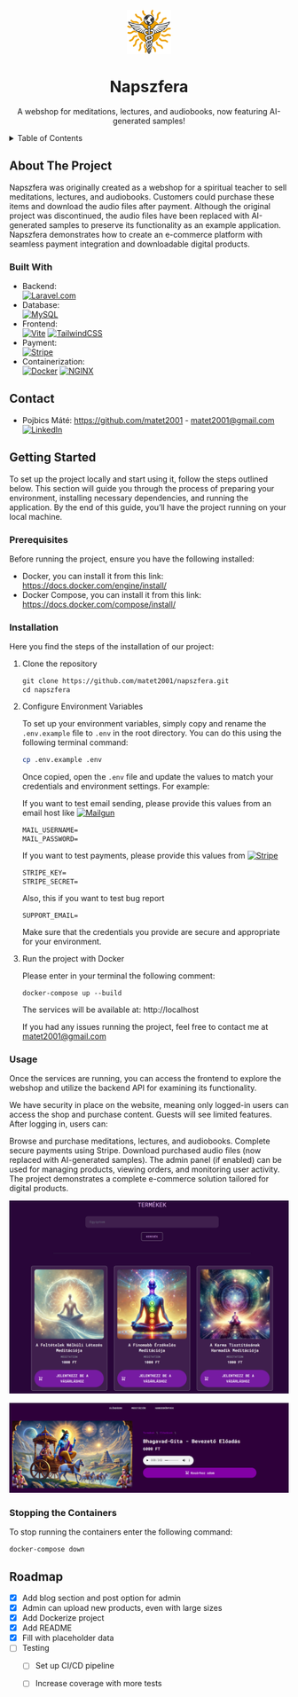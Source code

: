 <!-- PROJECT LOGO -->
<br />
<div align="center">
  <a href="https://github.com/othneildrew/Best-README-Template">
    <img src="resources/images/logo.svg" alt="Logo" width="80" height="80">
  </a>
  <h1 align="center">Napszfera</h1>

  <p align="center">
    A webshop for meditations, lectures, and audiobooks, now featuring AI-generated samples!
</p>
</div>

<!-- TABLE OF CONTENTS -->
<details>
  <summary>Table of Contents</summary>
  <ol>
    <li>
      <a href="#about-the-project">About The Project</a>
      <ul>
        <li><a href="#built-with">Built With</a></li>
      </ul>
    </li>
    <li>
      <a href="#getting-started">Getting Started</a>
      <ul>
        <li><a href="#prerequisites">Prerequisites</a></li>
        <li><a href="#installation">Installation</a></li>
      </ul>
    </li>
    <li><a href="#usage">Usage</a></li>
    <li><a href="#stopping-the-containers">Stopping the Containers</a></li>
    <li><a href="#roadmap">Roadmap</a></li>
  </ol>
</details>

<!-- ABOUT THE PROJECT -->
## About The Project
Napszfera was originally created as a webshop for a spiritual teacher to sell meditations, lectures, and audiobooks. 
Customers could purchase these items and download the audio files after payment. 
Although the original project was discontinued, the audio files have been replaced with AI-generated samples to preserve its functionality as an example application.
Napszfera demonstrates how to create an e-commerce platform with seamless payment integration and downloadable digital products.


### Built With
- Backend:  
  [![Laravel.com][Laravel.com]][Laravel-url]
- Database:  
  [![MySQL][MySQL]][MySQL-url]
- Frontend:  
  [![Vite][Vite]][Vite-url]
  [![TailwindCSS][TailwindCSS]][TailwindCSS-url]
- Payment:  
  [![Stripe][Stripe]][Stripe-url]
- Containerization:  
  [![Docker][Docker]][Docker-url]
  [![NGINX][NGINX]][NGINX-url]

<!-- CONTACT -->
## Contact

* Pojbics Máté: https://github.com/matet2001 - matet2001@gmail.com  
  [![LinkedIn][linkedin-shield]][linkedin-url]

<!-- GETTING STARTED -->
## Getting Started

To set up the project locally and start using it, follow the steps outlined below.
This section will guide you through the process of preparing your environment, installing necessary dependencies, and running the application.
By the end of this guide, you’ll have the project running on your local machine.

### Prerequisites

Before running the project, ensure you have the following installed:
- Docker, you can install it from this link: https://docs.docker.com/engine/install/
- Docker Compose, you can install it from this link: https://docs.docker.com/compose/install/

### Installation

Here you find the steps of the installation of our project:
1. Clone the repository
    ```
    git clone https://github.com/matet2001/napszfera.git
    cd napszfera
    ```

2. Configure Environment Variables

   To set up your environment variables, simply copy and rename the `.env.example` file to `.env` in the root directory. You can do this using the following terminal command:

    ```bash
    cp .env.example .env
    ```

   Once copied, open the `.env` file and update the values to match your credentials and environment settings. For example:

    If you want to test email sending, please provide this values from an email host like [![Mailgun][Mailgun]][Mailgun-url]
    ```plaintext
    MAIL_USERNAME=
    MAIL_PASSWORD=
    ```
   
    If you want to test payments, please provide this values from [![Stripe][Stripe]][Stripe-url]
    ```plaintext
    STRIPE_KEY=
    STRIPE_SECRET=
    ```
   
    Also, this if you want to test bug report
    ```plaintext
    SUPPORT_EMAIL=
    ```

   Make sure that the credentials you provide are secure and appropriate for your environment.


3. Run the project with Docker

    Please enter in your terminal the following comment:
    ````
    docker-compose up --build
    ````

   The services will be available at:
   http://localhost

    If you had any issues running the project, feel free to contact me at matet2001@gmail.com

### Usage

Once the services are running, you can access the frontend to explore the webshop and utilize the backend API for examining its functionality.

We have security in place on the website, meaning only logged-in users can access the shop and purchase content. Guests will see limited features. After logging in, users can:

Browse and purchase meditations, lectures, and audiobooks.
Complete secure payments using Stripe.
Download purchased audio files (now replaced with AI-generated samples).
The admin panel (if enabled) can be used for managing products, viewing orders, and monitoring user activity. The project demonstrates a complete e-commerce solution tailored for digital products.


![Website Location Screenshot](screenshots/meditations.png)

![Website Event Screenshot](screenshots/sample.png)

### Stopping the Containers

To stop running  the containers enter the following command:
````
docker-compose down
````

<!-- ROADMAP -->
## Roadmap

- [x] Add blog section and post option for admin
- [x] Admin can upload new products, even with large sizes
- [x] Add Dockerize project
- [x] Add README
- [x] Fill with placeholder data
- [ ] Testing
    - [ ] Set up CI/CD pipeline
    - [ ] Increase coverage with more tests


[Laravel.com]: https://img.shields.io/badge/Laravel-FF2D20?style=for-the-badge&logo=laravel&logoColor=white
[Laravel-url]: https://laravel.com

[MySQL]: https://img.shields.io/badge/MySQL-4479A1?style=for-the-badge&logo=mysql&logoColor=white
[MySQL-url]: https://www.mysql.com/

[Vite]: https://img.shields.io/badge/Vite-646CFF?style=for-the-badge&logo=vite&logoColor=white
[Vite-url]: https://vitejs.dev/

[TailwindCSS]: https://img.shields.io/badge/TailwindCSS-06B6D4?style=for-the-badge&logo=tailwindcss&logoColor=white
[TailwindCSS-url]: https://tailwindcss.com/

[Docker]: https://img.shields.io/badge/Docker-2496ED?style=for-the-badge&logo=docker&logoColor=white
[Docker-url]: https://www.docker.com/

[linkedin-shield]: https://img.shields.io/badge/-LinkedIn-black.svg?style=for-the-badge&logo=linkedin&colorB=555
[linkedin-url]: https://www.linkedin.com/in/m%C3%A1t%C3%A9-pojbics/

[Stripe]: https://img.shields.io/badge/Stripe-635BFF?style=for-the-badge&logo=stripe&logoColor=white
[Stripe-url]: https://stripe.com/

[NGINX]: https://img.shields.io/badge/NGINX-009639?style=for-the-badge&logo=nginx&logoColor=white
[NGINX-url]: https://nginx.org/

[Mailgun]: https://img.shields.io/badge/Mailgun-DD2C00?style=for-the-badge&logo=mailgun&logoColor=white
[Mailgun-url]: https://www.mailgun.com/

